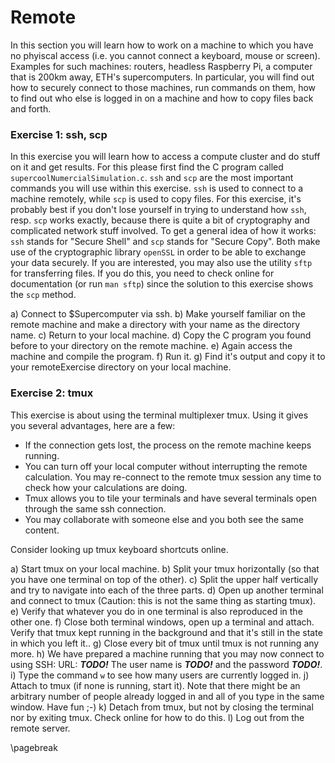 # Remote

In this section you will learn how to work on a machine to which you have no phyiscal access (i.e. you cannot connect a keyboard, mouse or screen). Examples for such machines: routers, headless Raspberry Pi, a computer that is 200km away, ETH's supercomputers. In particular, you will find out how to securely connect to those machines, run commands on them, how to find out who else is logged in on a machine and how to copy files back and forth.

### Exercise 1: ssh, scp

In this exercise you will learn how to access a compute cluster and do stuff on it and get results. For this please first find the C program called `supercoolNumercialSimulation.c`.  `ssh` and `scp` are the most important commands you will use within this exercise. `ssh` is used to connect to a machine remotely, while `scp` is used to copy files.  For this exercise, it's probably best if you don't lose yourself in trying to understand how `ssh`, resp. `scp` works exactly, because there is quite a bit of cryptography and complicated network stuff involved. To get a general idea of how it works: `ssh` stands for "Secure Shell" and `scp` stands for "Secure Copy". Both make use of the cryptographic library `openSSL` in order to be able to exchange your data securely. If you are interested, you may also use the utility `sftp` for transferring files. If you do this, you need to check online for documentation (or run `man sftp`) since the solution to this exercise shows the `scp` method.

a) Connect to $Supercomputer via ssh.
b) Make yourself familiar on the remote machine and make a directory with your name as the directory name.
c) Return to your local machine.
d) Copy the C program you found before to your directory on the remote machine.
e) Again access the machine and compile the program.
f) Run it.
g) Find it's output and copy it to your remoteExercise directory on your local machine.

### Exercise 2: tmux

This exercise is about using the terminal multiplexer tmux. Using it gives you several advantages, here are a few:

- If the connection gets lost, the process on the remote machine keeps running.
- You can turn off your local computer without interrupting the remote calculation. You may re-connect to the remote tmux session any time to check how your calculations are doing.
- Tmux allows you to tile your terminals and have several terminals open through the same ssh connection.
- You may collaborate with someone else and you both see the same content.

Consider looking up tmux keyboard shortcuts online.

a) Start tmux on your local machine.
b) Split your tmux horizontally (so that you have one terminal on top of the other).
c) Split the upper half vertically and try to navigate into each of the three parts.
d) Open up another terminal and connect to tmux (Caution: this is not the same thing as starting tmux).
e) Verify that whatever you do in one terminal is also reproduced in the other one.
f) Close both terminal windows, open up a terminal and attach. Verify that tmux kept running in the background and that it's still in the state in which you left it..
g) Close every bit of tmux until tmux is not running any more.
h) We have prepared a machine running that you may now connect to using SSH: URL: *__TODO!__* The user name is *__TODO!__* and the password *__TODO!__*.
i) Type the command `w` to see how many users are currently logged in.
j) Attach to tmux (if none is running, start it). Note that there might be an arbitrary number of people already logged in and all of you type in the same window. Have fun ;-)
k) Detach from tmux, but not by closing the terminal nor by exiting tmux. Check online for how to do this.
l) Log out from the remote server.

\pagebreak
